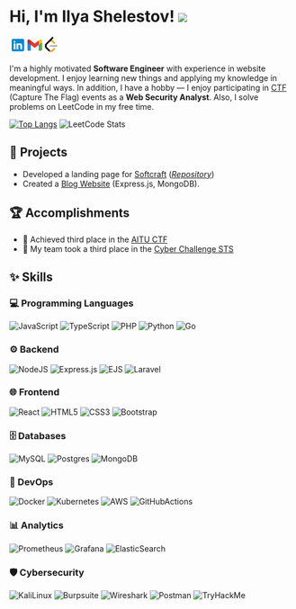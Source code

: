 # Hi, I'm Ilya Shelestov! <img src="https://media.giphy.com/media/hvRJCLFzcasrR4ia7z/giphy.gif" width="25px">

[<img align="left" alt="ilyashelestov | LinkedIn" src="./linkedin.svg" width="30px" />](https://www.linkedin.com/in/ilyashelestov/)
[<img align="left" alt="shelestov2905 | Gmail" src="./gmail.svg" width="30px" />](mailto:shelestov2905@gmail.com)
[<img align="left" alt="_shelestov_ | LeetCode" src="./leetcode.png" width="28px" />](https://leetcode.com/u/_shelestov_/)

<br>
<br>

I'm a highly motivated **Software Engineer** with experience in website development. I enjoy learning new things and applying my knowledge in meaningful ways. In addition, I have a hobby — I enjoy participating in [CTF](https://en.wikipedia.org/wiki/Capture_the_flag_(cybersecurity)) (Capture The Flag) events as a **Web Security Analyst**. Also, I solve problems on LeetCode in my free time.

[![Top Langs](https://github-readme-stats.vercel.app/api/top-langs/?username=IlyaShelestov&layout=donut&title_color=000000)](https://github.com/anuraghazra/github-readme-stats)
![LeetCode Stats](https://leetcard.jacoblin.cool/_shelestov_?theme=light&height=215&width=490&font=Noto%20Sans)

## 📝 Projects

- Developed a landing page for [Softcraft](https://soft-craft.kz/) (*[Repository](https://github.com/IlyaShelestov/Softcraft)*)
- Created a [Blog Website](https://github.com/IlyaShelestov/AnimalsApp) (Express.js, MongoDB).

## 🏆 Accomplishments

- 🥉 Achieved third place in the [AITU CTF](https://astanait.edu.kz/en/2024/11/25/aitu-ctf-hackathon-3/)
- 🥉 My team took a third place in the [Cyber Challenge STS](https://sts.kz/en/2024/12/17/final-cyber-challenge-sts-zavershen-luchshie-kiberspecialisty-kazahstana-opredeleny/)

## ✨ Skills

### 💻 Programming Languages

![JavaScript](https://img.shields.io/badge/javascript-%23323330.svg?style=for-the-badge&logo=javascript&logoColor=%23F7DF1E)
![TypeScript](https://img.shields.io/badge/typescript-%23007ACC.svg?style=for-the-badge&logo=typescript&logoColor=white)
![PHP](https://img.shields.io/badge/php-%23777BB4.svg?style=for-the-badge&logo=php&logoColor=white)
![Python](https://img.shields.io/badge/python-3670A0?style=for-the-badge&logo=python&logoColor=ffdd54)
![Go](https://img.shields.io/badge/go-%2300ADD8.svg?style=for-the-badge&logo=go&logoColor=white)

### ⚙️ Backend

![NodeJS](https://img.shields.io/badge/node.js-6DA55F?style=for-the-badge&logo=node.js&logoColor=white)
![Express.js](https://img.shields.io/badge/express.js-%23404d59.svg?style=for-the-badge&logo=express&logoColor=%2361DAFB)
![EJS](https://img.shields.io/badge/ejs-%23B4CA65.svg?style=for-the-badge&logo=ejs&logoColor=black)
![Laravel](https://img.shields.io/badge/laravel-%23FF2D20.svg?style=for-the-badge&logo=laravel&logoColor=white)

### 🌐 Frontend

![React](https://img.shields.io/badge/react-%2320232a.svg?style=for-the-badge&logo=react&logoColor=%2361DAFB)
![HTML5](https://img.shields.io/badge/html5-%23E34F26.svg?style=for-the-badge&logo=html5&logoColor=white)
![CSS3](https://img.shields.io/badge/css3-%231572B6.svg?style=for-the-badge&logo=css3&logoColor=white)
![Bootstrap](https://img.shields.io/badge/bootstrap-%238511FA.svg?style=for-the-badge&logo=bootstrap&logoColor=white)

### 🗄️ Databases

![MySQL](https://img.shields.io/badge/MySQL-005C84?style=for-the-badge&logo=mysql&logoColor=white)
![Postgres](https://img.shields.io/badge/PostgreSQL-316192?style=for-the-badge&logo=postgresql&logoColor=white)
![MongoDB](https://img.shields.io/badge/MongoDB-%234ea94b.svg?style=for-the-badge&logo=mongodb&logoColor=white)

### 🔄 DevOps

![Docker](https://img.shields.io/badge/docker-%230db7ed.svg?style=for-the-badge&logo=docker&logoColor=white)
![Kubernetes](https://img.shields.io/badge/kubernetes-%23326ce5.svg?style=for-the-badge&logo=kubernetes&logoColor=white)
![AWS](https://img.shields.io/badge/Amazon_AWS-FF9900?style=for-the-badge&logo=amazonaws&logoColor=white)
![GitHubActions](https://img.shields.io/badge/github%20actions-%232671E5.svg?style=for-the-badge&logo=githubactions&logoColor=white)

### 📊 Analytics

![Prometheus](https://img.shields.io/badge/Prometheus-000000?style=for-the-badge&logo=prometheus&labelColor=000000)
![Grafana](https://img.shields.io/badge/Grafana-F2F4F9?style=for-the-badge&logo=grafana&logoColor=orange&labelColor=F2F4F9)
![ElasticSearch](https://img.shields.io/badge/Elastic_Search-005571?style=for-the-badge&logo=elasticsearch&logoColor=white)

### 🛡️ Cybersecurity

![KaliLinux](https://img.shields.io/badge/Kali_Linux-557C94?style=for-the-badge&logo=kali-linux&logoColor=white)
![Burpsuite](https://img.shields.io/badge/burpsuite-FF6633?style=for-the-badge&logo=burpsuite&logoColor=white)
![Wireshark](https://img.shields.io/badge/Wireshark-1679A7?style=for-the-badge&logo=Wireshark&logoColor=white)
![Postman](https://img.shields.io/badge/Postman-FF6C37?style=for-the-badge&logo=Postman&logoColor=white)
![TryHackMe](https://img.shields.io/badge/TryHackMe-212C42?style=for-the-badge&logo=TryHackMe&logoColor=white)
